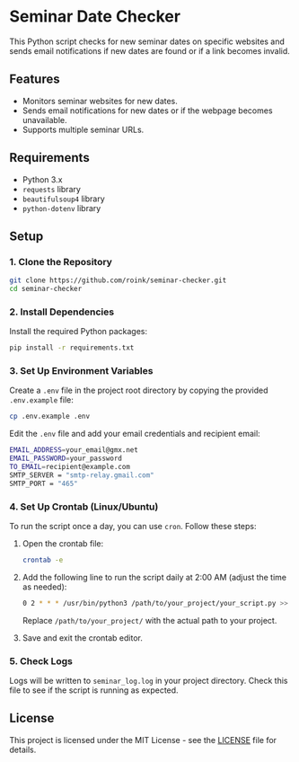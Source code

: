 # Seminar Date Checker

This Python script checks for new seminar dates on specific websites and sends email notifications if new dates are found or if a link becomes invalid.

## Features
- Monitors seminar websites for new dates.
- Sends email notifications for new dates or if the webpage becomes unavailable.
- Supports multiple seminar URLs.

## Requirements

- Python 3.x
- `requests` library
- `beautifulsoup4` library
- `python-dotenv` library

## Setup

### 1. Clone the Repository

```bash
git clone https://github.com/roink/seminar-checker.git
cd seminar-checker
```

### 2. Install Dependencies

Install the required Python packages:

```bash
pip install -r requirements.txt
```

### 3. Set Up Environment Variables

Create a `.env` file in the project root directory by copying the provided `.env.example` file:

```bash
cp .env.example .env
```

Edit the `.env` file and add your email credentials and recipient email:

```bash
EMAIL_ADDRESS=your_email@gmx.net
EMAIL_PASSWORD=your_password
TO_EMAIL=recipient@example.com
SMTP_SERVER = "smtp-relay.gmail.com"
SMTP_PORT = "465"
```

### 4. Set Up Crontab (Linux/Ubuntu)

To run the script once a day, you can use `cron`. Follow these steps:

1. Open the crontab file:

    ```bash
    crontab -e
    ```

2. Add the following line to run the script daily at 2:00 AM (adjust the time as needed):

    ```bash
    0 2 * * * /usr/bin/python3 /path/to/your_project/your_script.py >> /path/to/your_project/seminar_log.log 2>&1
    ```

   Replace `/path/to/your_project/` with the actual path to your project.

3. Save and exit the crontab editor.

### 5. Check Logs

Logs will be written to `seminar_log.log` in your project directory. Check this file to see if the script is running as expected.

## License

This project is licensed under the MIT License - see the [LICENSE](LICENSE) file for details.
